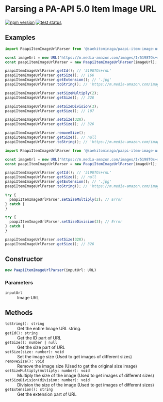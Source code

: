# Parsing a PA-API 5.0 Item Image URL

[![npm version](https://badge.fury.io/js/%40saekitominaga%2Fpaapi-item-image-url-parser.svg)](https://www.npmjs.com/package/%40saekitominaga%2Fpaapi-item-image-url-parser)
[![test status](https://github.com/SaekiTominaga/npm/actions/workflows/paapi-item-image-url-parser-test.yml/badge.svg)](https://github.com/SaekiTominaga/npm/actions/workflows/paapi-item-image-url-parser-test.yml)

## Examples

```JavaScript
import PaapiItemImageUrlParser from '@saekitominaga/paapi-item-image-url-parser';

const imageUrl = new URL('https://m.media-amazon.com/images/I/5198TOs+rnL._SL160_.jpg');
const paapiItemImageUrlParser = new PaapiItemImageUrlParser(imageUrl);

paapiItemImageUrlParser.getId(); // '5198TOs+rnL'
paapiItemImageUrlParser.getSize(); // 160
paapiItemImageUrlParser.getExtension(); // '.jpg'
paapiItemImageUrlParser.toString(); // 'https://m.media-amazon.com/images/I/5198TOs+rnL._SL160_.jpg'

paapiItemImageUrlParser.setSizeMultiply(2);
paapiItemImageUrlParser.getSize(); // 320

paapiItemImageUrlParser.setSizeDivision(3);
paapiItemImageUrlParser.getSize(); // 107

paapiItemImageUrlParser.setSize(320);
paapiItemImageUrlParser.getSize(); // 320

paapiItemImageUrlParser.removeSize();
paapiItemImageUrlParser.getSize(); // null
paapiItemImageUrlParser.toString(); // 'https://m.media-amazon.com/images/I/5198TOs+rnL.jpg'
```

```JavaScript
import PaapiItemImageUrlParser from '@saekitominaga/paapi-item-image-url-parser';

const imageUrl = new URL('https://m.media-amazon.com/images/I/5198TOs+rnL.jpg');
const paapiItemImageUrlParser = new PaapiItemImageUrlParser(imageUrl);

paapiItemImageUrlParser.getId(); // '5198TOs+rnL'
paapiItemImageUrlParser.getSize(); // null
paapiItemImageUrlParser.getExtension(); // '.jpg'
paapiItemImageUrlParser.toString(); // 'https://m.media-amazon.com/images/I/5198TOs+rnL.jpg'

try {
  paapiItemImageUrlParser.setSizeMultiply(2); // Error
} catch {
}

try {
  paapiItemImageUrlParser.setSizeDivision(3); // Error
} catch {
}

paapiItemImageUrlParser.setSize(320);
paapiItemImageUrlParser.getSize(); // 320
```

## Constructor

```TypeScript
new PaapiItemImageUrlParser(inputUrl: URL)
```

### Parameters

<dl>
<dt><code>inputUrl</code></dt>
<dd>Image URL</dd>
</dl>

## Methods

<dl>
<dt><code>toString(): string</code></dt>
<dd>Get the entire Image URL string.</dd>
<dt><code>getId(): string</code></dt>
<dd>Get the ID part of URL</dd>
<dt><code>getSize(): number | null</code></dt>
<dd>Get the size part of URL</dd>
<dt><code>setSize(size: number): void</code></dt>
<dd>Set the image size (Used to get images of different sizes)</dd>
<dt><code>removeSize(): void</code></dt>
<dd>Remove the image size (Used to get the original size image)</dd>
<dt><code>setSizeMultiply(multiply: number): void</code></dt>
<dd>Multiply the size of the image (Used to get images of different sizes)</dd>
<dt><code>setSizeDivision(division: number): void</code></dt>
<dd>Division the size of the image (Used to get images of different sizes)</dd>
<dt><code>getExtension(): string</code></dt>
<dd>Get the extension part of URL</dd>
</dl>
